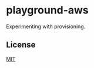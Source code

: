 # playground-aws
Experimenting with provisioning.

## License
[MIT](https://tldrlegal.com/license/mit-license)
